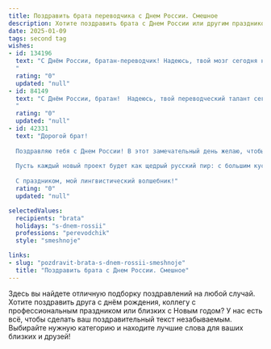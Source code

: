 ```yaml
---
title: Поздравить брата переводчика с Днем России. Смешное
description: Хотите поздравить брата с Днем России или другим праздником? Наш ИИ создаст незабываемое поздравление, а вы обязательно выделитесь среди других.  
date: 2025-01-09
tags: second tag
wishes:
- id: 134196
  text: "С Днём России, братан-переводчик! Надеюсь, твой мозг сегодня не будет переводить \"праздник\" как \"работу\", а \"шашлыки\" как \"салат из травы\"!  Желаю тебе настолько же яркого дня, как наш триколор, и столько же водки, сколько слов в \"Войне и мире\"!  С праздником!
  "
  rating: "0"
  updated: "null"
- id: 84149
  text: "С Днём России, братан!  Надеюсь, твой переводческий талант сегодня пригодится, чтобы расшифровать все праздничные объявления и понять,  где достать самый вкусный шашлычок! Пусть этот день будет полон веселья, а переводы — лёгкими и прибыльными!  Удачи, и не переведи русскую душу за границу! 😉
  "
  rating: "0"
  updated: "null"
- id: 42331
  text: "Дорогой брат!
  
  Поздравляю тебя с Днем России! В этот замечательный день желаю, чтобы твой перевод всегда звучал как «Гимн России» – с гордостью, величием и немного с нотками юмора! Пусть все твои тексты легко понимались, а фразы складывались в шедевры так же свободно, как наш народ танцует под балалайку!
  
  Пусть каждый новый проект будет как щедрый русский пир: с большим кусочком вдохновения и чашкой крепкого кофе! И помни, что великое искусство перевода – это когда даже шутки на другом языке звучат так, что другие не могут не смеяться!
  
  С праздником, мой лингвистический волшебник!"
  rating: "0"
  updated: "null"

selectedValues:
  recipients: "brata"
  holidays: "s-dnem-rossii"
  professions: "perevodchik"
  style: "smeshnoje"

links:
- slug: "pozdravit-brata-s-dnem-rossii-smeshnoje"
  title: "Поздравить брата с Днем России. Смешное"
---
```


Здесь вы найдете отличную подборку поздравлений на любой случай.
Хотите поздравить друга с днём рождения, коллегу с профессиональным праздником или близких с Новым годом? У нас есть всё, чтобы сделать ваш поздравительный текст незабываемым. Выбирайте нужную категорию и находите лучшие слова для ваших близких и друзей!
